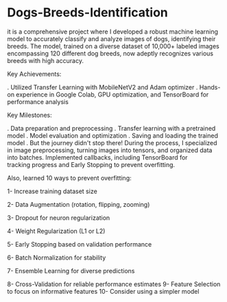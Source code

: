 # Dogs-Breeds-Identification

it is a comprehensive project where I developed a robust machine learning model to accurately classify and analyze images of dogs, identifying their breeds. The model, trained on a diverse dataset of 10,000+ labeled images encompassing 120 different dog breeds, now adeptly recognizes various breeds with high accuracy.

Key Achievements:

. Utilized Transfer Learning with MobileNetV2 and Adam optimizer
. Hands-on experience in Google Colab, GPU optimization, and TensorBoard for performance analysis

Key Milestones:

. Data preparation and preprocessing
. Transfer learning with a pretrained model
. Model evaluation and optimization
. Saving and loading the trained model
. But the journey didn't stop there! During the process, I specialized in image preprocessing, turning images into tensors, and organized data into batches. Implemented callbacks, including TensorBoard for     
  tracking progress and Early Stopping to prevent overfitting.

Also, learned 10 ways to prevent overfitting:

1- Increase training dataset size

2- Data Augmentation (rotation, flipping, zooming)

3- Dropout for neuron regularization

4- Weight Regularization (L1 or L2)

5- Early Stopping based on validation performance

6- Batch Normalization for stability

7- Ensemble Learning for diverse predictions

8- Cross-Validation for reliable performance estimates
9- Feature Selection to focus on informative features
10- Consider using a simpler model

